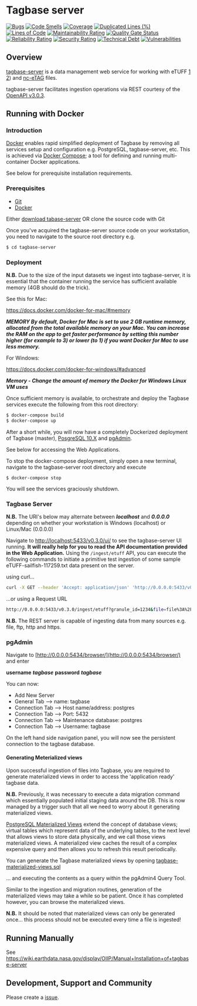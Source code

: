 # Tagbase server

[![Bugs](https://sonarcloud.io/api/project_badges/measure?project=tagbase_tagbase-server&metric=bugs)](https://sonarcloud.io/summary/new_code?id=tagbase_tagbase-server)
[![Code Smells](https://sonarcloud.io/api/project_badges/measure?project=tagbase_tagbase-server&metric=code_smells)](https://sonarcloud.io/summary/new_code?id=tagbase_tagbase-server)
[![Coverage](https://sonarcloud.io/api/project_badges/measure?project=tagbase_tagbase-server&metric=coverage)](https://sonarcloud.io/summary/new_code?id=tagbase_tagbase-server)
[![Duplicated Lines (%)](https://sonarcloud.io/api/project_badges/measure?project=tagbase_tagbase-server&metric=duplicated_lines_density)](https://sonarcloud.io/summary/new_code?id=tagbase_tagbase-server)
[![Lines of Code](https://sonarcloud.io/api/project_badges/measure?project=tagbase_tagbase-server&metric=ncloc)](https://sonarcloud.io/summary/new_code?id=tagbase_tagbase-server)
[![Maintainability Rating](https://sonarcloud.io/api/project_badges/measure?project=tagbase_tagbase-server&metric=sqale_rating)](https://sonarcloud.io/summary/new_code?id=tagbase_tagbase-server)
[![Quality Gate Status](https://sonarcloud.io/api/project_badges/measure?project=tagbase_tagbase-server&metric=alert_status)](https://sonarcloud.io/summary/new_code?id=tagbase_tagbase-server)
[![Reliability Rating](https://sonarcloud.io/api/project_badges/measure?project=tagbase_tagbase-server&metric=reliability_rating)](https://sonarcloud.io/summary/new_code?id=tagbase_tagbase-server)
[![Security Rating](https://sonarcloud.io/api/project_badges/measure?project=tagbase_tagbase-server&metric=security_rating)](https://sonarcloud.io/summary/new_code?id=tagbase_tagbase-server)
[![Technical Debt](https://sonarcloud.io/api/project_badges/measure?project=tagbase_tagbase-server&metric=sqale_index)](https://sonarcloud.io/summary/new_code?id=tagbase_tagbase-server)
[![Vulnerabilities](https://sonarcloud.io/api/project_badges/measure?project=tagbase_tagbase-server&metric=vulnerabilities)](https://sonarcloud.io/summary/new_code?id=tagbase_tagbase-server)

## Overview

[tagbase-server](https://github.com/tagbase/tagbase-server) is a data management web service for working with eTUFF [1](https://doi.org/10.6084/m9.figshare.10032848.v4) [2](https://doi.org/10.6084/m9.figshare.10159820.v1.0.0)) and [nc-eTAG](https://github.com/oceandatainterop/nc-eTAG/) files.

tagbase-server facilitates ingestion operations via REST courtesy of the [OpenAPI v3.0.3](https://spec.openapis.org/oas/v3.0.3.html).

## Running with Docker

### Introduction
[Docker](https://www.docker.com/why-docker) enables rapid simplified deployment of Tagbase by removing
all services setup and configuration e.g. PostgreSQL, tagbase-server, etc.
This is achieved via [Docker Compose](https://docs.docker.com/compose/overview/); a tool for defining and
running multi-container Docker applications.

See below for prerequisite installation requirements.

### Prerequisites

* [Git](https://git-scm.com/downloads)
* [Docker](https://www.docker.com/products/docker-desktop)

Either [download tabase-server](https://github.com/tagbase/tagbase-server/raw/master/tagbase-server-master.zip) OR clone the source code with Git

Once you've acquired the tagbase-server source code on your workstation, you need to navigate to the source root directory e.g.

```bash
$ cd tagbase-server
```

### Deployment

**N.B.** Due to the size of the input datasets we ingest into tagbase-server, it is essential that the container running the service has sufficient available memory (4GB should do the trick).

See this for Mac:

https://docs.docker.com/docker-for-mac/#memory


***MEMORY By default, Docker for Mac is set to use 2 GB runtime memory, allocated from the total available memory on your Mac. You can increase the RAM on the app to get faster performance by setting this number higher (for example to 3) or lower (to 1) if you want Docker for Mac to use less memory.***

For Windows:

https://docs.docker.com/docker-for-windows/#advanced

***Memory - Change the amount of memory the Docker for Windows Linux VM uses***

Once sufficient memory is available, to orchestrate and deploy the Tagbase services execute the following from this root directory:

```bash
$ docker-compose build
$ docker-compose up
```

After a short while, you will now have a completely Dockerized deployment of Tagbase (master),
[PosgreSQL 10.X](https://www.postgresql.org) and [pgAdmin](https://www.pgadmin.org).

See below for accessing the Web Applications.

To stop the docker-compose deployment, simply open a new terminal, navigate to the tagbase-server root directory and execute
```
$ docker-compose stop
```
You will see the services graciously shutdown.

### Tagbase Server

**N.B.** The URI's below may alternate between ***localhost*** and ***0.0.0.0*** depending on whether your workstation is Windows (localhost) or Linux/Mac (0.0.0.0)

Navigate to [http://localhost:5433/v0.3.0/ui/](http://0.0.0.0:5433/v0.3.0/ui/)
to see the tagbase-server UI running.
**It will really help for you to read the API documentation provided in the Web Application.**
Using the `/ingest/etuff` API, you can execute the following commands to initiate a primitive test
ingestion of some sample eTUFF-sailfish-117259.txt data present on the server.

using curl...

```bash
curl -X GET --header 'Accept: application/json' 'http://0.0.0.0:5433/v0.3.0/ingest/etuff?granule_id=1234&file=file%3A%2F%2F%2Fusr%2Fsrc%2Fapp%2Fdata%2FeTUFF-sailfish-117259.txt'
```

...or using a Request URL

```bash
http://0.0.0.0:5433/v0.3.0/ingest/etuff?granule_id=1234&file=file%3A%2F%2F%2Fusr%2Fsrc%2Fapp%2Fdata%2FeTUFF-sailfish-117259.txt
```

**N.B.** The REST server is capable of ingesting data from many sources e.g. file, ftp, http and https.

### pgAdmin

Navigate to [http://0.0.0.0:5434/browser/](http://0.0.0.0:5434/browser/) and enter

**username** ***tagbase***
**password** ***tagbase***

You can now:

* Add New Server
* General Tab --> name: tagbase
* Connection Tab --> Host name/address: postgres
* Connection Tab --> Port: 5432
* Connection Tab --> Maintenance database: postgres
* Connection Tab --> Username: tagbase

On the left hand side navigation panel, you will now see the persistent connection to the tagbase database.

#### Generating Meterialized views

Upon successful ingestion of files into Tagbase, you are required to generate materialized views in order to
access the 'application ready' tagbase data.

**N.B.** Previously, it was necessary to execute a data migration command which essentially
populated initial staging data around the DB. This is now managed by a trigger such that
all we need to worry about it generating materialized views.

[PostgreSQL Materialized Views](https://www.postgresql.org/docs/current/static/rules-materializedviews.html)
extend the concept of database views; virtual tables which represent data of the underlying tables,
to the next level that allows views to store data physically, and we call those views materialized views.
A materialized view caches the result of a complex expensive query and then allows you to refresh this result periodically.

You can generate the Tagbase materialized views by opening [tagbase-materialized-views.sql](https://github.com/tagbase/tagbase-server/blob/main/services/postgres/sqldb/tagbase-materialized-views.sql)

... and executing the contents as a query within the pgAdmin4 Query Tool.

Similar to the ingestion and migration routines, generation of the materialized views may take a while so be patient. Once it has completed however, you can browse the materialized views.

**N.B.** It should be noted that materialized views can only be generated once... this process should not be executed every time a file is ingested!

## Running Manually

See https://wiki.earthdata.nasa.gov/display/OIIP/Manual+Installation+of+tagbase-server

## Development, Support and Community
Please create a [issue](https://github.com/tagbase/tagbase-server/issues).
